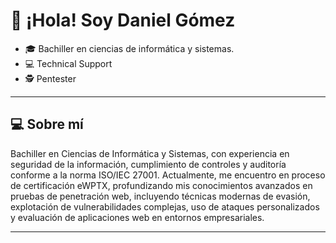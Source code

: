 # 👋 ¡Hola! Soy Daniel Gómez

- 🎓 Bachiller en ciencias de informática y sistemas.
- 💻 Technical Support
- 🕵️ Pentester  

---

## 💻 Sobre mí

Bachiller en Ciencias de Informática y Sistemas, con experiencia en seguridad de la información, cumplimiento de controles y auditoría conforme a la norma ISO/IEC 27001. Actualmente, me encuentro en proceso de certificación eWPTX, profundizando mis conocimientos avanzados en pruebas de penetración web, incluyendo técnicas modernas de evasión, explotación de vulnerabilidades complejas, uso de ataques personalizados y evaluación de aplicaciones web en entornos empresariales.

---
